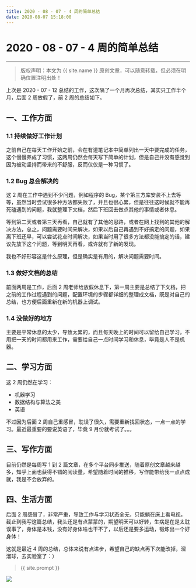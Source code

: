 ```yaml
---
title: 2020 - 08 - 07 - 4 周的简单总结
date: 2020-08-07 15:18:00
---
```

# 2020 - 08 - 07 - 4 周的简单总结
***
> 版权声明：本文为 {{ site.name }} 原创文章，可以随意转载，但必须在明确位置注明出处！

上次是 2020 - 07 - 12 总结的工作，这次隔了一个月再次总结，其实只工作半个月，后面 2 周放假了，前 2 周的总结如下。

## 一、工作方面

### 1.1 持续做好工作计划

之前自己在每天工作开始之前，会在有道笔记本中简单列出一天中要完成的任务，这个慢慢养成了习惯，这两周仍然会每天写下简单的计划，但是自己并没有感觉到因为被动坚持而带来的不舒服，反而仅仅是一种习惯了。

### 1.2 Bug 总会解决的

这 2 周在工作中遇到不少问题，例如程序的 Bug，某个第三方库安装不上去等等，虽然当时尝试很多种方法都失败了，并且也很心累，但是往往这时候就不能再死磕遇到的问题，我就整理下文档，然后下班回去做点其他的事情或者休息。

等到第二天或者第三天再看，自己就有了其他的思路，或者在网上找到的其他的解决方法，总之，问题需要时间来解决，如果以后自己再遇到不好搞定的问题，如果离下班还早，可以尝试花点时间解决，如果当时用了很多方法都没能搞定的话，建议先放下这个问题，等到明天再看，或许就有了新的发现。

我也不好形容这是什么原理，但是确实是有用的，解决问题需要时间。

### 1.3 做好文档的总结

前面两周是工作，后面 2 周老师给放假休息下，第一周主要是总结了下文档，把之前的工作过程遇到的问题，配置环境的步骤都详细的整理成文档，既是对自己的总结，也方便后面重新在新的机器上调试。

### 1.4 没做好的地方

主要是平常休息的太少，导致太累的，而且每天晚上的时间可以留给自己学习，不用把一天的时间都用来工作，需要给自己一点时间学习和休息，毕竟是人不是机器。

## 二、学习方面

这 2 周仍然在学习：

- 机器学习
- 数据结构与算法之美
- 英语

不过因为后面 2 周自己重感冒，耽误了很久，需要重新找回状态，一点一点的学习。最近最重要的要说英语了，毕竟 9 月份就考试了。。。

## 三、写作方面

目前仍然是每周写 1 到 2 篇文章，在多个平台同步推送，随着原创文章越来越多，知乎上面也获得不错的阅读量，希望随着时间的推移，写作能带给我一点点成就，我是不会放弃的。

## 四、生活方面

后面 2 周感冒了，非常严重，导致工作与学习状态全无，只能躺在床上看电视，截止到我写这篇总结，我头还是有点蒙蒙的，期望明天可以好转，生病是在是太耽误事了，身体是本钱，没有好身体啥也干不了，以后还是要多运动，锻炼出一个好身体！

这就是最近 4 周的总结，总体来说有点进步，希望自己的缺点再下次能改掉，溜溜球，去实验室了：）


> {{ site.prompt }}



![](https://dlonng.oss-cn-shenzhen.aliyuncs.com/blog/dlonng_qrcode.jpg#pic_center)